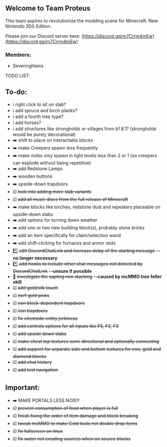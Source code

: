 ## Welcome to Team Proteus

This team aspires to revolutionize the modding scene for Minecraft: New Nintendo 3DS Edition.

Please join our Discord server here: [https://discord.gg/m7Crrm4mEw](https://discord.gg/m7Crrm4mEw)

### Members:
- SeveringHams

TODO LIST:
## To-do:
- :information_source: right click to sit on slab?
- :information_source: add spruce and birch planks?
- :information_source: add a fourth tree type?
- :information_source: add horses?
- :information_source: add structures like strongholds or villages from b1.8.1? (strongholds would be purely decorational)
- :arrow_right: shift to place on interactable blocks
- :arrow_right: make Creepers spawn less frequently
- :arrow_right: make mobs only spawn in light levels less than 2 or 1 (so creepers can explode without being repetitive)
- :arrow_right: add Redstone Lamps
- :arrow_right: wooden buttons
- :arrow_right: upside-down trapdoors
- :ballot_box_with_check: ~~look into adding more slab variants~~
- :ballot_box_with_check: ~~add all music discs from the full release of Minecraft~~
- :arrow_right: make blocks like torches, redstone dust and repeaters placeable on upside-down slabs
- :arrow_right: add options for turning down weather
- :arrow_right: add one or two new building block(s), probably stone bricks
- :arrow_right: add an item specifically for claim/selection wand
- :arrow_right: add shift-clicking for furnaces and armor slots
- :asterisk: ~~edit DiscordChatLink and increase delay of the starting message~~ **--no longer necessary**
- :asterisk: ~~add hooks to include other chat messages not detected by DiscordChatLink~~  **--unsure if possible**
- :radio_button: ~~investigate the sapling non stacking~~ **--caused by mcMMO tree feller skill**
- :ballot_box_with_check: ~~add gold/silk touch~~  
- :ballot_box_with_check: ~~nerf gold picks~~ 
- :ballot_box_with_check: ~~non block-dependent trapdoors~~
- :ballot_box_with_check: ~~iron trapdoors~~
- :ballot_box_with_check: ~~fix clientside entity jerkiness~~
- :ballot_box_with_check: ~~add controls options for all inputs like F5, F2, F3~~
- :ballot_box_with_check: ~~add upside down slabs~~
- :ballot_box_with_check: ~~make chest top textures semi-directional and optionally connecting~~
- :ballot_box_with_check: ~~add support for separate side and bottom textures for iron, gold and diamond blocks~~
- :ballot_box_with_check: ~~add chat history~~
- :ballot_box_with_check: ~~add text navigation~~
## Important:
- :arrow_right: MAKE PORTALS LESS NOISY
- :ballot_box_with_check: ~~prevent consumption of food when player is full~~
- :ballot_box_with_check: ~~finish fixing the order of item damage and block breaking~~
- :ballot_box_with_check: ~~tweak mcMMO to make Gold tools not double drop items~~
- :ballot_box_with_check: ~~fix fullscreen on linux~~
- :ballot_box_with_check: ~~fix water not creating sources when on source blocks~~
